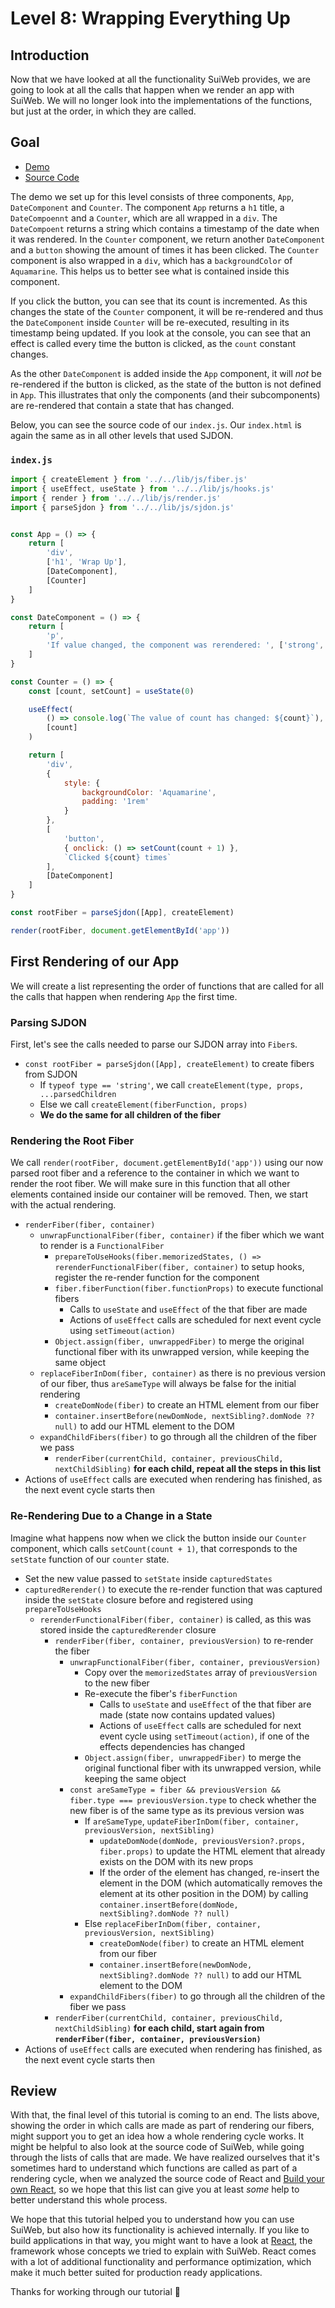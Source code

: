 # Level 8: Wrapping Everything Up

## Introduction

Now that we have looked at all the functionality SuiWeb provides, we are going to look at all the calls that happen when we render an app with SuiWeb. We will no longer look into the implementations of the functions, but just at the order, in which they are called.


## Goal

- [Demo](https://suiweb.github.io/demos/tutorial/08-wrap-up/index.html)
- [Source Code](https://github.com/suiweb/suiweb/tree/main/demos/tutorial/08-wrap-up)

The demo we set up for this level consists of three components, `App`, `DateComponent` and `Counter`. The component `App` returns a `h1` title, a `DateCompoennt` and a `Counter`, which are all wrapped in a `div`. The `DateCompoent` returns a string which contains a timestamp of the date when it was rendered. In the `Counter` component, we return another `DateComponent` and a `button` showing the amount of times it has been clicked. The `Counter` component is also wrapped in a `div`, which has a `backgroundColor` of `Aquamarine`. This helps us to better see what is contained inside this component.

If you click the button, you can see that its count is incremented. As this changes the state of the `Counter` component, it will be re-rendered and thus the `DateComponent` inside `Counter` will be re-executed, resulting in its timestamp being updated. If you look at the console, you can see that an effect is called every time the button is clicked, as the `count` constant changes.

As the other `DateComponent` is added inside the `App` component, it will *not* be re-rendered if the button is clicked, as the state of the button is not defined in `App`. This illustrates that only the components (and their subcomponents) are re-rendered that contain a state that has changed.

Below, you can see the source code of our `index.js`. Our `index.html` is again the same as in all other levels that used SJDON.


### `index.js`

```javascript
import { createElement } from '../../lib/js/fiber.js'
import { useEffect, useState } from '../../lib/js/hooks.js'
import { render } from '../../lib/js/render.js'
import { parseSjdon } from '../../lib/js/sjdon.js'


const App = () => {
    return [
        'div',
        ['h1', 'Wrap Up'],
        [DateComponent],
        [Counter]
    ]
}

const DateComponent = () => {
    return [
        'p', 
        'If value changed, the component was rerendered: ', ['strong', Date.now()],
    ]
}

const Counter = () => {
    const [count, setCount] = useState(0)

    useEffect(
        () => console.log(`The value of count has changed: ${count}`),
        [count]
    )

    return [
        'div', 
        { 
            style: {
                backgroundColor: 'Aquamarine',
                padding: '1rem'
            }
        },
        [
            'button', 
            { onclick: () => setCount(count + 1) }, 
            `Clicked ${count} times`
        ],
        [DateComponent]
    ]
}

const rootFiber = parseSjdon([App], createElement)

render(rootFiber, document.getElementById('app'))
```


## First Rendering of our App

We will create a list representing the order of functions that are called for all the calls that happen when rendering `App` the first time.


### Parsing SJDON

First, let's see the calls needed to parse our SJDON array into `Fiber`s.

- `const rootFiber = parseSjdon([App], createElement)` to create fibers from SJDON
  - If `typeof type == 'string'`, we call `createElement(type, props, ...parsedChildren`
  - Else we call `createElement(fiberFunction, props)`
  - **We do the same for all children of the fiber**


### Rendering the Root Fiber

We call `render(rootFiber, document.getElementById('app'))` using our now parsed root fiber and a reference to the container in which we want to render the root fiber. We will make sure in this function that all other elements contained inside our container will be removed. Then, we start with the actual rendering.

- `renderFiber(fiber, container)`
  - `unwrapFunctionalFiber(fiber, container)` if the fiber which we want to render is a `FunctionalFiber`
    - `prepareToUseHooks(fiber.memorizedStates, () => rerenderFunctionalFiber(fiber, container)` to setup hooks, register the re-render function for the component
    - `fiber.fiberFunction(fiber.functionProps)` to execute functional fibers
      - Calls to `useState` and `useEffect` of the that fiber are made
      - Actions of `useEffect` calls are scheduled for next event cycle using `setTimeout(action)`
    - `Object.assign(fiber, unwrappedFiber)` to merge the original functional fiber with its unwrapped version, while keeping the same object
  - `replaceFiberInDom(fiber, container)` as there is no previous version of our fiber, thus `areSameType` will always be false for the initial rendering
    - `createDomNode(fiber)` to create an HTML element from our fiber
    - `container.insertBefore(newDomNode, nextSibling?.domNode ?? null)` to add our HTML element to the DOM
  - `expandChildFibers(fiber)` to go through all the children of the fiber we pass
    - `renderFiber(currentChild, container, previousChild, nextChildSibling)` **for each child, repeat all the steps in this list**
- Actions of `useEffect` calls are executed when rendering has finished, as the next event cycle starts then


### Re-Rendering Due to a Change in a State

Imagine what happens now when we click the button inside our `Counter` component, which calls `setCount(count + 1)`, that corresponds to the `setState` function of our `counter` state.

- Set the new value passed to `setState` inside `capturedStates`
- `capturedRerender()` to execute the re-render function that was captured inside the `setState` closure before and registered using `prepareToUseHooks`
  - `rerenderFunctionalFiber(fiber, container)` is called, as this was stored inside the `capturedRerender` closure
    - `renderFiber(fiber, container, previousVersion)` to re-render the fiber
      - `unwrapFunctionalFiber(fiber, container, previousVersion)` 
        - Copy over the `memorizedStates` array of `previousVersion` to the new fiber 
        - Re-execute the fiber's `fiberFunction`
          - Calls to `useState` and `useEffect` of the that fiber are made (state now contains updated values)
          - Actions of `useEffect` calls are scheduled for next event cycle using `setTimeout(action)`, if one of the effects dependencies has changed
        - `Object.assign(fiber, unwrappedFiber)` to merge the original functional fiber with its unwrapped version, while keeping the same object
      - `const areSameType = fiber && previousVersion && fiber.type === previousVersion.type` to check whether the new fiber is of the same type as its previous version was
        - If `areSameType`, `updateFiberInDom(fiber, container, previousVersion, nextSibling)`
          - `updateDomNode(domNode, previousVersion?.props, fiber.props)` to update the HTML element that already exists on the DOM with its new props
          - If the order of the element has changed, re-insert the element in the DOM (which automatically removes the element at its other position in the DOM) by calling `container.insertBefore(domNode, nextSibling?.domNode ?? null)`
        - Else `replaceFiberInDom(fiber, container, previousVersion, nextSibling)`
          - `createDomNode(fiber)` to create an HTML element from our fiber
          - `container.insertBefore(newDomNode, nextSibling?.domNode ?? null)` to add our HTML element to the DOM
      - `expandChildFibers(fiber)` to go through all the children of the fiber we pass
    - `renderFiber(currentChild, container, previousChild, nextChildSibling)` **for each child, start again from `renderFiber(fiber, container, previousVersion)`**
- Actions of `useEffect` calls are executed when rendering has finished, as the next event cycle starts then


## Review

With that, the final level of this tutorial is coming to an end. The lists above, showing the order in which calls are made as part of rendering our fibers, might support you to get an idea how a whole rendering cycle works. It might be helpful to also look at the source code of SuiWeb, while going through the lists of calls that are made. We have realized ourselves that it's sometimes hard to understand which functions are called as part of a rendering cycle, when we analyzed the source code of React and [Build your own React](https://pomb.us/build-your-own-react/), so we hope that this list can give you at least *some* help to better understand this whole process.

We hope that this tutorial helped you to understand how you can use SuiWeb, but also how its functionality is achieved internally. If you like to build applications in that way, you might want to have a look at [React](https://reactjs.org/), the framework whose concepts we tried to explain with SuiWeb. React comes with a lot of additional functionality and performance optimization, which make it much better suited for production ready applications.

Thanks for working through our tutorial 🙂
